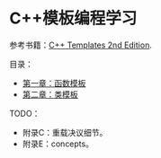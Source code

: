# C++模板编程学习

参考书籍：[C++ Templates 2nd Edition](https://book.douban.com/subject/30226708/).

目录：
- [第一章：函数模板](1FunctionTemplate)
- [第二章：类模板](2ClassTemplate)

TODO：
- 附录C：重载决议细节。
- 附录E：concepts。